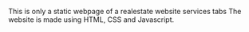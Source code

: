 This is only a static webpage of a realestate website services tabs
The website is made using HTML, CSS and Javascript.
